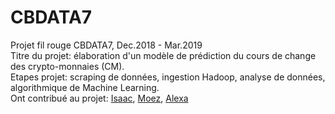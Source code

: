 # CBDATA7

Projet fil rouge CBDATA7, Dec.2018 - Mar.2019<br>
Titre du projet: élaboration d'un modèle de prédiction du cours de change des crypto-monnaies (CM).<br>
Etapes projet: scraping de données, ingestion Hadoop, analyse de données, algorithmique de Machine Learning.<br>
Ont contribué au projet: [Isaac](https://github.com/isaacarnault), [Moez](https://github.com/ammarmoez), [Alexa](https://github.com/alexakapral)

